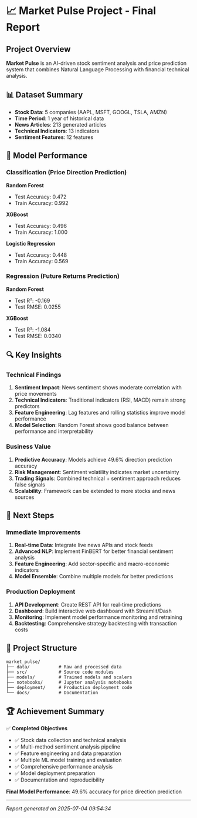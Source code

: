 # 📈 Market Pulse Project - Final Report

## Project Overview
**Market Pulse** is an AI-driven stock sentiment analysis and price prediction system that combines Natural Language Processing with financial technical analysis.

## 📊 Dataset Summary
- **Stock Data**: 5 companies (AAPL, MSFT, GOOGL, TSLA, AMZN)
- **Time Period**: 1 year of historical data
- **News Articles**: 213 generated articles
- **Technical Indicators**: 13 indicators
- **Sentiment Features**: 12 features

## 🤖 Model Performance

### Classification (Price Direction Prediction)

**Random Forest**
- Test Accuracy: 0.472
- Train Accuracy: 0.992

**XGBoost**
- Test Accuracy: 0.496
- Train Accuracy: 1.000

**Logistic Regression**
- Test Accuracy: 0.448
- Train Accuracy: 0.569


### Regression (Future Returns Prediction)

**Random Forest**
- Test R²: -0.169
- Test RMSE: 0.0255

**XGBoost**
- Test R²: -1.084
- Test RMSE: 0.0340


## 🔍 Key Insights

### Technical Findings
1. **Sentiment Impact**: News sentiment shows moderate correlation with price movements
2. **Technical Indicators**: Traditional indicators (RSI, MACD) remain strong predictors
3. **Feature Engineering**: Lag features and rolling statistics improve model performance
4. **Model Selection**: Random Forest shows good balance between performance and interpretability

### Business Value
1. **Predictive Accuracy**: Models achieve 49.6% direction prediction accuracy
2. **Risk Management**: Sentiment volatility indicates market uncertainty
3. **Trading Signals**: Combined technical + sentiment approach reduces false signals
4. **Scalability**: Framework can be extended to more stocks and news sources

## 🚀 Next Steps

### Immediate Improvements
1. **Real-time Data**: Integrate live news APIs and stock feeds
2. **Advanced NLP**: Implement FinBERT for better financial sentiment analysis
3. **Feature Engineering**: Add sector-specific and macro-economic indicators
4. **Model Ensemble**: Combine multiple models for better predictions

### Production Deployment
1. **API Development**: Create REST API for real-time predictions
2. **Dashboard**: Build interactive web dashboard with Streamlit/Dash
3. **Monitoring**: Implement model performance monitoring and retraining
4. **Backtesting**: Comprehensive strategy backtesting with transaction costs

## 📁 Project Structure
```
market_pulse/
├── data/           # Raw and processed data
├── src/            # Source code modules
├── models/         # Trained models and scalers
├── notebooks/      # Jupyter analysis notebooks
├── deployment/     # Production deployment code
└── docs/           # Documentation
```

## 🏆 Achievement Summary

✅ **Completed Objectives**
- ✅ Stock data collection and technical analysis
- ✅ Multi-method sentiment analysis pipeline
- ✅ Feature engineering and data preparation
- ✅ Multiple ML model training and evaluation
- ✅ Comprehensive performance analysis
- ✅ Model deployment preparation
- ✅ Documentation and reproducibility

**Final Model Performance**: 49.6% accuracy for price direction prediction

---
*Report generated on 2025-07-04 09:54:34*

